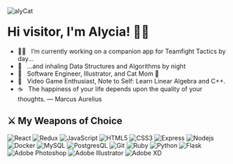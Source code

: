 <img align="left" alt="alyCat" src="https://i.gyazo.com/94870b58b734d73ca6a394eb26fde0d2.png"  />

<h1>Hi visitor, I'm Alycia! 👋🏻</h1>

- 👧🏻 &nbsp; I’m currently working on a companion app for Teamfight Tactics by day...
- 🌙 &nbsp; ...and inhaling Data Structures and Algorithms by night
- 💼 &nbsp; Software Engineer, Illustrator, and Cat Mom 💖
- 👾 &nbsp; Video Game Enthusiast, Note to Self: Learn Linear Algebra and C++.
- ☕ &nbsp; The happiness of your life depends upon the quality of your thoughts. ― Marcus Aurelius

<h2>⚔️ My Weapons of Choice</h2>

![React](https://img.shields.io/badge/-React-black?style=flat&logo=react)
![Redux](https://img.shields.io/badge/-Redux-black?style=flat&logo=redux)
![JavaScript](https://img.shields.io/badge/-JavaScript-black?style=flat&logo=javascript)
![HTML5](https://img.shields.io/badge/-HTML5-E34F26?style=flat&logo=html5&logoColor=white)
![CSS3](https://img.shields.io/badge/-CSS3-1572B6?style=flat&logo=css3)
![Express](https://img.shields.io/badge/-Express-blue?style=flat&logo=express)
![Nodejs](https://img.shields.io/badge/-Nodejs-green?style=flat&logo=Node.js)
![Docker](https://img.shields.io/badge/-Docker-black?style=flat&logo=docker)
![MySQL](https://img.shields.io/badge/-MySQL-black?style=flat&logo=mysql)
![PostgresQL](https://img.shields.io/badge/-PostgreSQL-blue?style=flat&logo=postgresql)
![Git](https://img.shields.io/badge/-Git-black?style=flat&logo=git)
![Ruby](https://img.shields.io/badge/-Ruby-darkred?style=flat&logo=ruby)
![Python](https://img.shields.io/badge/-Python-white?style=flat&logo=python)
![Flask](https://img.shields.io/badge/-Flask-grey?style=flat&logo=flask)
![Adobe Photoshop](https://img.shields.io/badge/-Photoshop-darkblue?style=flat&logo=adobe)
![Adobe Illustrator](https://img.shields.io/badge/-Illustrator-goldenrod?style=flat&logo=adobe)
![Adobe XD](https://img.shields.io/badge/-Adobe%20XD-magenta?style=flat&logo=adobe)
